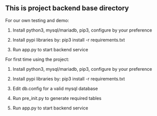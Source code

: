 ## This is project backend base directory

For our own testing and demo:

1. Install python3, mysql/mariadb, pip3, configure by your preference

2. Install pypi libraries by: pip3 install -r requirements.txt

3. Run app.py to start backend service

For first time using the project:

1. Install python3, mysql/mariadb, pip3, configure by your preference

2. Install pypi libraries by: pip3 install -r requirements.txt

3. Edit db.config for a valid mysql database

4. Run pre_init.py to generate required tables

5. Run app.py to start backend service
